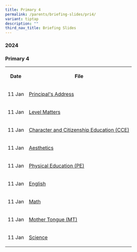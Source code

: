 ```yaml
---
title: Primary 4
permalink: /parents/briefing-slides/pri4/
variant: tiptap
description: ""
third_nav_title: Briefing Slides
---
```

<h3><strong>2024</strong></h3><h3><strong>Primary 4</strong></h3><table><tbody><tr><th rowspan="1" colspan="1"><p>Date</p></th><th rowspan="1" colspan="1"><p>File</p></th></tr><tr><td rowspan="1" colspan="1"><p>11 Jan</p></td><td rowspan="1" colspan="1"><p><a href="/files/Briefing Slides 2024/P4/P4_PTM_Jan_2024_P_s_Address.pdf" rel="noopener noreferrer nofollow" target="_blank">Principal's Address</a></p></td></tr><tr><td rowspan="1" colspan="1"><p>11 Jan</p></td><td rowspan="1" colspan="1"><p><a href="/files/Briefing Slides 2024/P4/P4_PTM_Level_Matters_2024.pdf" rel="noopener noreferrer nofollow" target="_blank">Level Matters</a></p></td></tr><tr><td rowspan="1" colspan="1"><p>11 Jan</p></td><td rowspan="1" colspan="1"><p><a href="/files/Briefing Slides 2024/P4/P4_PTM_Jan_2024_CCE.pdf" rel="noopener noreferrer nofollow" target="_blank">Character and Citizenship Education (CCE)</a></p></td></tr><tr><td rowspan="1" colspan="1"><p>11 Jan</p></td><td rowspan="1" colspan="1"><p><a href="/files/Briefing Slides 2024/P4/P4_PTM_Jan_2024_Aesthetic.pdf" rel="noopener noreferrer nofollow" target="_blank">Aesthetics</a></p></td></tr><tr><td rowspan="1" colspan="1"><p>11 Jan</p></td><td rowspan="1" colspan="1"><p><a href="/files/Briefing Slides 2024/P4/P4_PTM_Jan_2024_PE.pdf" rel="noopener noreferrer nofollow" target="_blank">Physical Education (PE)</a></p></td></tr><tr><td rowspan="1" colspan="1"><p>11 Jan</p></td><td rowspan="1" colspan="1"><p><a href="/files/Briefing Slides 2024/P4/P4_PTM_Jan_2024_EL.pdf" rel="noopener noreferrer nofollow" target="_blank">English</a></p></td></tr><tr><td rowspan="1" colspan="1"><p>11 Jan</p></td><td rowspan="1" colspan="1"><p><a href="/files/Briefing Slides 2024/P4/P4_PTM_Jan_2024_Math.pdf" rel="noopener noreferrer nofollow" target="_blank">Math</a></p></td></tr><tr><td rowspan="1" colspan="1"><p>11 Jan</p></td><td rowspan="1" colspan="1"><p><a href="/files/Briefing Slides 2024/P4/P4_PTM_Jan_2024_MT.pdf" rel="noopener noreferrer nofollow" target="_blank">Mother Tongue (MT)</a></p></td></tr><tr><td rowspan="1" colspan="1"><p>11 Jan</p></td><td rowspan="1" colspan="1"><p><a href="/files/Briefing Slides 2024/P4/P4_PTM_Jan_2024_Science.pdf" rel="noopener noreferrer nofollow" target="_blank">Science</a></p></td></tr></tbody></table><p></p>